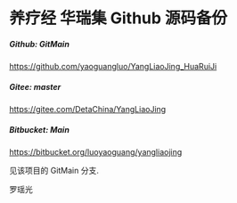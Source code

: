 # 养疗经 华瑞集 Github 源码备份

##### Github: GitMain
https://github.com/yaoguangluo/YangLiaoJing_HuaRuiJi

##### Gitee: master
https://gitee.com/DetaChina/YangLiaoJing

##### Bitbucket: Main
https://bitbucket.org/luoyaoguang/yangliaojing

见该项目的 GitMain 分支.

罗瑶光

